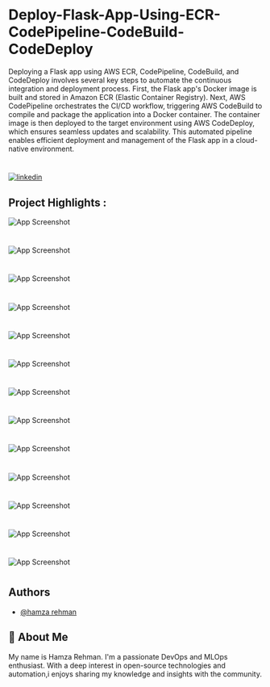 
# Deploy-Flask-App-Using-ECR-CodePipeline-CodeBuild-CodeDeploy

Deploying a Flask app using AWS ECR, CodePipeline, CodeBuild, and CodeDeploy involves several key steps to automate the continuous integration and deployment process. First, the Flask app's Docker image is built and stored in Amazon ECR (Elastic Container Registry). Next, AWS CodePipeline orchestrates the CI/CD workflow, triggering AWS CodeBuild to compile and package the application into a Docker container. The container image is then deployed to the target environment using AWS CodeDeploy, which ensures seamless updates and scalability. This automated pipeline enables efficient deployment and management of the Flask app in a cloud-native environment.

# 

[![linkedin](https://img.shields.io/badge/linkedin-0A66C2?style=for-the-badge&logo=linkedin&logoColor=white)](https://www.linkedin.com/in/hamzarehman4/)





## Project Highlights :


![App Screenshot](https://github.com/masterwithhamza/Deploy-Flask-App-Using-ECR-CodePipeline-CodeBuild-CodeDeploy/blob/main/images/p1.png?raw=true)

# 
# 
![App Screenshot](https://github.com/masterwithhamza/Deploy-Flask-App-Using-ECR-CodePipeline-CodeBuild-CodeDeploy/blob/main/images/p2.png?raw=true)
# 
# 
![App Screenshot](https://github.com/masterwithhamza/Deploy-Flask-App-Using-ECR-CodePipeline-CodeBuild-CodeDeploy/blob/main/images/p3.png?raw=true)
# 
# 
![App Screenshot](https://github.com/masterwithhamza/Deploy-Flask-App-Using-ECR-CodePipeline-CodeBuild-CodeDeploy/blob/main/images/p4.png?raw=true)
# 
# 
![App Screenshot](https://github.com/masterwithhamza/Deploy-Flask-App-Using-ECR-CodePipeline-CodeBuild-CodeDeploy/blob/main/images/p5.png?raw=true)
# 
# 
![App Screenshot](https://github.com/masterwithhamza/Deploy-Flask-App-Using-ECR-CodePipeline-CodeBuild-CodeDeploy/blob/main/images/p6.png?raw=true)
# 
# 
![App Screenshot](https://github.com/masterwithhamza/Deploy-Flask-App-Using-ECR-CodePipeline-CodeBuild-CodeDeploy/blob/main/images/p7.png?raw=true)
# 
# 
![App Screenshot](https://github.com/masterwithhamza/Deploy-Flask-App-Using-ECR-CodePipeline-CodeBuild-CodeDeploy/blob/main/images/p8.png?raw=true)
# 
# 
![App Screenshot](https://github.com/masterwithhamza/Deploy-Flask-App-Using-ECR-CodePipeline-CodeBuild-CodeDeploy/blob/main/images/p9.png?raw=true)
# 
# 
![App Screenshot](https://github.com/masterwithhamza/Deploy-Flask-App-Using-ECR-CodePipeline-CodeBuild-CodeDeploy/blob/main/images/p10.png?raw=true)
# 
# 
![App Screenshot](https://github.com/masterwithhamza/Deploy-Flask-App-Using-ECR-CodePipeline-CodeBuild-CodeDeploy/blob/main/images/p12.png?raw=true)
# 
# 
![App Screenshot](https://github.com/masterwithhamza/Deploy-Flask-App-Using-ECR-CodePipeline-CodeBuild-CodeDeploy/blob/main/images/p13.png?raw=true)
# 
# 
![App Screenshot](https://github.com/masterwithhamza/Deploy-Flask-App-Using-ECR-CodePipeline-CodeBuild-CodeDeploy/blob/main/images/p11.png?raw=true)
# 

## Authors

- [@hamza rehman](https://www.linkedin.com/in/hamzarehman4/)


## 🚀 About Me
My name is Hamza Rehman. I'm a passionate DevOps and MLOps enthusiast. With a deep interest in open-source technologies and automation,i enjoys sharing my knowledge and insights with the community.

